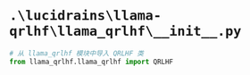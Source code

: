 # `.\lucidrains\llama-qrlhf\llama_qrlhf\__init__.py`

```py
# 从 llama_qrlhf 模块中导入 QRLHF 类
from llama_qrlhf.llama_qrlhf import QRLHF
```